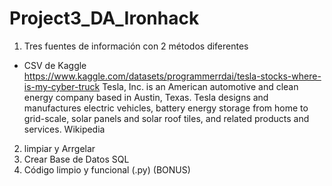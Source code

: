 # Project3_DA_Ironhack


1. Tres fuentes de información con 2 métodos diferentes

- CSV de Kaggle    https://www.kaggle.com/datasets/programmerrdai/tesla-stocks-where-is-my-cyber-truck
Tesla, Inc. is an American automotive and clean energy company based in Austin, Texas. Tesla designs and manufactures electric vehicles, battery energy storage from home to grid-scale, solar panels and solar roof tiles, and related products and services. Wikipedia







2. limpiar y Arrgelar
3. Crear Base de Datos SQL
4. Código limpio y funcional (.py) (BONUS)
